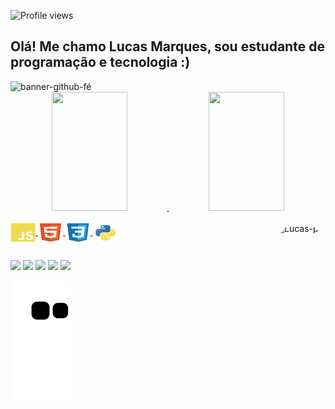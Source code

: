 ![Profile views](https://gpvc.arturio.dev/lucas-marques-0)

## Olá! Me chamo Lucas Marques, sou estudante de programação e tecnologia :)

<img alt="banner-github-fé" src="https://user-images.githubusercontent.com/111307314/185010484-81cb11a9-4716-4633-9efc-6870a749cf1b.png">

<div align="center">
  <a href="https://github.com/lucas-marques-0">
  <img height="190em" width="49%" src="https://github-readme-stats.vercel.app/api?username=lucas-marques-0&show_icons=true&theme=radical&include_all_commits=true&count_private=true"/>
  <img height="190em" width="49%" src="https://github-readme-stats.vercel.app/api/top-langs/?username=lucas-marques-0&layout=compact&langs_count=7&theme=radical"/>
</div>

<div style="display: inline_block"><br>
  <img align="center" alt="Lucas-Js" height="30" width="40" src="https://raw.githubusercontent.com/devicons/devicon/master/icons/javascript/javascript-plain.svg">
  <img align="center" alt="Lucas-HTML" height="30" width="40" src="https://raw.githubusercontent.com/devicons/devicon/master/icons/html5/html5-original.svg">
  <img align="center" alt="Lucas-CSS" height="30" width="40" src="https://raw.githubusercontent.com/devicons/devicon/master/icons/css3/css3-original.svg">
  <img align="center" alt="Lucas-Python" height="30" width="40" src="https://raw.githubusercontent.com/devicons/devicon/master/icons/python/python-original.svg">
  <img align="right" alt="Lucas-pic" height="150" style="border-radius:50px;" src="https://lh3.googleusercontent.com/nph-E8VZiTGRY3A9fML1Nm1qlHEhXJM44WaWQ_zRcItjor_rzGgfFOil0KToQV0RK_T6ONFR_7umQFJ6wnKadHfvivM956bKf3YOdDFu_ZCfbsQYbpO1srJUyRZ9uQtMkvlQVdP6ZwN7C1bn8dIVWGMHL3yWG3iF1bBjvUf5z9xg0HqhyZLb1nRbsC64FTTRjEnmED602WVTpuxB2lQrZJk9_p1OMuqUmXuVq_x8GaqAVKv_ML1SVPjHXIN3ZjO0zdCcUuC6AnHVBZXXqwV5b3vOMTUwKPiTQFL8HdlslHjG2kkSvEaJAlHA6vNSiM3VH-_f5HiUxWmq9KR5JgPuwIIPe9S_9OASJtcpG6PbHJG5JH-rULf7ou13UXXsuWchPxDiLqU_iZ-sz_wViSp729cme7S7owa_arPJCqbDUNYDbcBniZsGbc0iayOSU-fx_NDsLo8dmpiY4j6gxLIXYEyj8RZklMK7R49jHT9Mco6nJ4v1JaHxWxfw5KR-dL5Lee75YuM3uXKrFo3oLGGKcFpkj2yOZWuyh2SmER76CAjpf4kmOTYPqD2Qa8LHZMbrzsdmkfAa24IFpazdfk0A-ke3T_-eh92hHijfgjd6Larxuh-zrp6nk250Yb8XYo7BFOFcFdTK1D12ZRBfsTff_o-yM2L5bzE_Gop8bfEKoqNCb-lPs6eeskBnzoJ-MKtwWdHEIFQncFaIPeo3dicJqKfXpxEeEEv-BN_USjrTmrUyRLSVU5hz0xUpdemegZPcd0G-ujb6CuUwTR-j9ro6yVhg9AMicn6YyJyRi671q4o4CdZjYeq2xFr1FRlpDDOrmGp6zA82UFnvw59HZ8O7Yt5DOhJvod1PAtjCVpzWMec=s676-no?authuser=1">
</div>
  
 ##

<div>
  <a href="https://instagram.com/lucasmqsss" target="_blank"><img src="https://img.shields.io/badge/-Instagram-%23E4405F?style=for-the-badge&logo=instagram&logoColor=white" target="_blank"></a>
 <a href="https://discordapp.com/users/806941413019090944" target="_blank"><img src="https://img.shields.io/badge/Discord-7289DA?style=for-the-badge&logo=discord&logoColor=white" target="_blank"></a> 
  <a href="mailto:lucasmarqueshzx@gmail.com"><img src="https://img.shields.io/badge/-Gmail-%23333?style=for-the-badge&logo=gmail&logoColor=white" target="_blank"></a>
  <a href="https://www.linkedin.com/in/rafaella-ballerini-45875016a" target="_blank"><img src="https://img.shields.io/badge/-LinkedIn-%230077B5?style=for-the-badge&logo=linkedin&logoColor=white" target="_blank"></a> 
    <a href="https://open.spotify.com/user/5fxpyqnaewy0v9dujn2zoez5s?si=RR92-9UdSReqGPFdtEjPCw&utm_source=copy-link&nd=1" target="_blank">
    <img src="https://img.shields.io/badge/Spotify-1ED760?&style=for-the-badge&logo=spotify&logoColor=white" target="_blank">
  </a>
  
  ![Snake animation](https://github.com/lucas-marques-0/lucas-marques-0/blob/output/github-contribution-grid-snake.svg)
  
</div>
